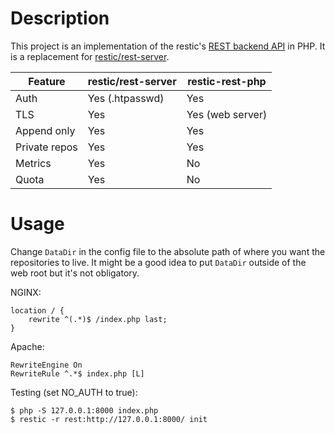 # Description

This project is an implementation of the restic's [REST backend API](https://restic.readthedocs.io/en/latest/100_references.html#rest-backend) in PHP. It is a replacement for [restic/rest-server](https://github.com/restic/rest-server).

|Feature        |restic/rest-server|restic-rest-php|
|---------------|-----------|---------------|
| Auth          | Yes (.htpasswd) | Yes |
| TLS           | Yes       | Yes (web server) |
| Append only   | Yes       | Yes            |
| Private repos | Yes       | Yes            |
| Metrics       | Yes       | No             |
| Quota         | Yes       | No             |


# Usage

Change `DataDir` in the config file to the absolute path of where you want the repositories to live. 
It might be a good idea to put `DataDir` outside of the web root but it's not obligatory.

NGINX:
````
location / {
    rewrite ^(.*)$ /index.php last;
}
````

Apache:
````
RewriteEngine On
RewriteRule ^.*$ index.php [L]
````

Testing (set NO_AUTH to true):
````
$ php -S 127.0.0.1:8000 index.php
$ restic -r rest:http://127.0.0.1:8000/ init
````
